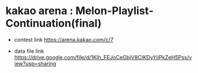 # kakao arena : Melon-Playlist-Continuation(final)
- contest link
https://arena.kakao.com/c/7

- data file link
https://drive.google.com/file/d/1KIh_FEJoCeGbjV8CIKDyYijPkZeH5Pss/view?usp=sharing
